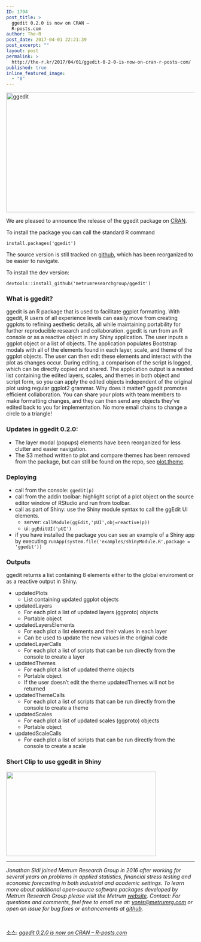 ```yaml
---
ID: 1794
post_title: >
  ggedit 0.2.0 is now on CRAN –
  R-posts.com
author: The-R
post_date: 2017-04-01 22:21:39
post_excerpt: ""
layout: post
permalink: >
  http://the-r.kr/2017/04/01/ggedit-0-2-0-is-now-on-cran-r-posts-com/
published: true
inline_featured_image:
  - "0"
---
```

<img src="http://the-r.kr/wp-content/uploads/2017/04/introPic1.png" alt="ggedit" width="660" height="319" />

We are pleased to announce the release of the ggedit package on <a href="https://cran.r-project.org/web/packages/ggedit/index.html">CRAN</a>.

To install the package you can call the standard R command
<pre><code>install.packages('ggedit')</code></pre>
The source version is still tracked on <a href="https://github.com/metrumresearchgroup/ggedit">github</a>, which has been reorganized to be easier to navigate.

To install the dev version:
<pre><code>devtools::install_github('metrumresearchgroup/ggedit')</code></pre>
<div id="what-is-ggedit" class="section level3">
<h3>What is ggedit?</h3>
ggedit is an R package that is used to facilitate ggplot formatting. With ggedit, R users of all experience levels can easily move from creating ggplots to refining aesthetic details, all while maintaining portability for further reproducible research and collaboration.
ggedit is run from an R console or as a reactive object in any Shiny application. The user inputs a ggplot object or a list of objects. The application populates Bootstrap modals with all of the elements found in each layer, scale, and theme of the ggplot objects. The user can then edit these elements and interact with the plot as changes occur. During editing, a comparison of the script is logged, which can be directly copied and shared. The application output is a nested list containing the edited layers, scales, and themes in both object and script form, so you can apply the edited objects independent of the original plot using regular ggplot2 grammar.
Why does it matter? ggedit promotes efficient collaboration. You can share your plots with team members to make formatting changes, and they can then send any objects they’ve edited back to you for implementation. No more email chains to change a circle to a triangle!

</div>
<div id="updates-in-ggedit-0.2.0" class="section level3">
<h3>Updates in ggedit 0.2.0:</h3>
<ul>
 	<li>The layer modal (popups) elements have been reorganized for less clutter and easier navigation.</li>
 	<li>The S3 method written to plot and compare themes has been removed from the package, but can still be found on the repo, see <a href="https://github.com/metrumresearchgroup/ggedit/blob/master/Miscellaneous/Utilities/plot.theme.R">plot.theme</a>.</li>
</ul>
</div>
<div id="deploying" class="section level3">
<h3>Deploying</h3>
<ul>
 	<li>call from the console: <code>ggedit(p)</code></li>
 	<li>call from the addin toolbar: highlight script of a plot object on the source editor window of RStudio and run from toolbar.</li>
 	<li>call as part of Shiny: use the Shiny module syntax to call the ggEdit UI elements.
<ul>
 	<li>server: <code>callModule(ggEdit,'pUI',obj=reactive(p))</code></li>
 	<li>ui: <code>ggEditUI('pUI')</code></li>
</ul>
</li>
 	<li>if you have installed the package you can see an example of a Shiny app by executing <code>runApp(system.file('examples/shinyModule.R',package = 'ggedit'))</code></li>
</ul>
</div>
<div id="outputs" class="section level3">
<h3>Outputs</h3>
ggedit returns a list containing 8 elements either to the global enviroment or as a reactive output in Shiny.
<ul>
 	<li>updatedPlots
<ul>
 	<li>List containing updated ggplot objects</li>
</ul>
</li>
 	<li>updatedLayers
<ul>
 	<li>For each plot a list of updated layers (ggproto) objects</li>
 	<li>Portable object</li>
</ul>
</li>
 	<li>updatedLayersElements
<ul>
 	<li>For each plot a list elements and their values in each layer</li>
 	<li>Can be used to update the new values in the original code</li>
</ul>
</li>
 	<li>updatedLayerCalls
<ul>
 	<li>For each plot a list of scripts that can be run directly from the console to create a layer</li>
</ul>
</li>
 	<li>updatedThemes
<ul>
 	<li>For each plot a list of updated theme objects</li>
 	<li>Portable object</li>
 	<li>If the user doesn’t edit the theme updatedThemes will not be returned</li>
</ul>
</li>
 	<li>updatedThemeCalls
<ul>
 	<li>For each plot a list of scripts that can be run directly from the console to create a theme</li>
</ul>
</li>
 	<li>updatedScales
<ul>
 	<li>For each plot a list of updated scales (ggproto) objects</li>
 	<li>Portable object</li>
</ul>
</li>
 	<li>updatedScaleCalls
<ul>
 	<li>For each plot a list of scripts that can be run directly from the console to create a scale</li>
</ul>
</li>
</ul>
</div>
<div id="short-clip-to-use-ggedit-in-shiny" class="section level3"></div>
<h3>Short Clip to use ggedit in Shiny</h3>
<a href="https://www.youtube.com/embed/pJ1kbd_OVwg"><img src="http://the-r.kr/wp-content/uploads/2017/04/0.jpg" srcset="http://the-r.kr/wp-content/uploads/2017/04/0.jpg" width="400" height="225" /></a>

<hr />

<em>Jonathan Sidi joined Metrum Research Group in 2016 after working for several years on problems in applied statistics, financial stress testing and economic forecasting in both industrial and academic settings. To learn more about additional open-source software packages developed by Metrum Research Group please visit the Metrum <a href="http://metrumrg.com/opensourcetools.html" target="_blank">website</a>. Contact: For questions and comments, feel free to email me at: yonis@metrumrg.com or open an issue for bug fixes or enhancements at <a href="https://github.com/metrumresearchgroup/ggedit/issues" target="_blank">github</a>.</em>

&nbsp;

소스: <em><a href="http://r-posts.com/ggedit-0-2-0-is-now-on-cran/">ggedit 0.2.0 is now on CRAN – R-posts.com</a></em>
